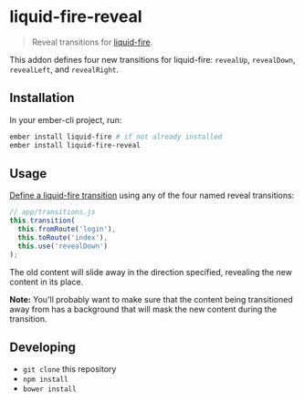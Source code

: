 # liquid-fire-reveal

> Reveal transitions for [liquid-fire](https://ef4.github.io/liquid-fire/).

This addon defines four new transitions for liquid-fire: `revealUp`, `revealDown`, `revealLeft`, and `revealRight`.

## Installation

In your ember-cli project, run:

```bash
ember install liquid-fire # if not already installed
ember install liquid-fire-reveal
```

## Usage

[Define a liquid-fire transition](https://ef4.github.io/liquid-fire/#/transition-map) using any of the four named reveal transitions:

```javascript
// app/transitions.js
this.transition(
  this.fromRoute('login'),
  this.toRoute('index'),
  this.use('revealDown')
);
```

The old content will slide away in the direction specified, revealing the new content in its place.

**Note:** You'll probably want to make sure that the content being transitioned away from has a background that will mask the new content during the transition.

## Developing

* `git clone` this repository
* `npm install`
* `bower install`

